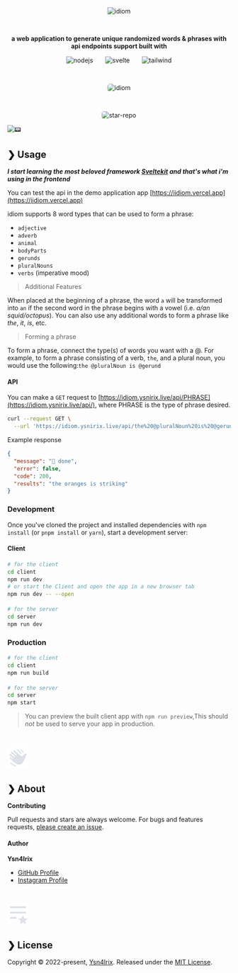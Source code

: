 <p align="center">
 <img width="250px" src="https://res.cloudinary.com/ydevcloud/image/upload/v1664491433/yassi/susj6yvlmhbfwxa6i8uy.svg" align="center" alt="idiom" />
</p>

<br>

<p align="center">
  <b>a web application to generate unique randomized words & phrases with api endpoints support built with
  </b>
  <br>
</p>

<p align="center">
  <img width="100px" src="https://res.cloudinary.com/ydevcloud/image/upload/v1658183164/yassi/mgkhs4y9ydmoyjyozulf.svg" align="center" alt="nodejs" />
  &nbsp; &nbsp; &nbsp;
  <img width="100px" src="https://res.cloudinary.com/ydevcloud/image/upload/v1663804918/yassi/mxrjfvymnux04jhjwlh2.svg" align="center" alt="svelte" />
  &nbsp; &nbsp; &nbsp;
  <img width="200px" src="https://res.cloudinary.com/ydevcloud/image/upload/v1660842725/yassi/dglubft3rg2iuh6fxsaf.svg" align="center" alt="tailwind" />
</p>

<br>

<p align="center">
  <img src="https://res.cloudinary.com/ydevcloud/image/upload/v1664572768/yassi/bxx8jd7ab8mwcm2rdona.png" alt="idiom" width="500" style="border-radius: 5px;">

</p>

<br>

<p align="center">
  <img src="https://res.cloudinary.com/ydevcloud/image/upload/v1657122244/yassi/goafdvoalju7ty1seuqo.gif" alt="star-repo" style="border-radius: 5px;">
  <br>
</p>

![📟](https://res.cloudinary.com/ydevcloud/image/upload/v1656874185/asm9cp84cbuuqmarw9wq.png)

## ❯ Usage

**_I start learning the most beloved framework [Sveltekit](https://kit.svelte.dev) and that's what i'm using in the frontend_**

You can test the api in the demo application app [https://iidiom.vercel.app](https://iidiom.vercel.app)

idiom supports 8 word types that can be used to form a phrase:

- `adjective`
- `adverb`
- `animal`
- `bodyParts`
- `gerunds`
- `pluralNouns`
- `verbs` (imperative mood)

> Additional Features

When placed at the beginning of a phrase, the word `a` will be transformed into `an` if the second word in the phrase begins with a vowel (i.e. _a/an squid/octopus_). You can also use any additional words to form a phrase like _the_, _it_, _is_, etc.

> Forming a phrase

To form a phrase, connect the type(s) of words you want with a @. For example, to form a phrase consisting of a verb, `the`, and a plural noun, you would use the following:`the @pluralNoun is @gerund`

#### API

You can make a `GET` request to [https://idiom.ysnirix.live/api/PHRASE](https://idiom.ysnirix.live/api/), where PHRASE is the type of phrase desired.

```bash
curl --request GET \
  --url 'https://idiom.ysnirix.live/api/the%20@pluralNoun%20is%20@gerund'
```

Example response

```json
{
  "message": "🎉 done",
  "error": false,
  "code": 200,
  "results": "the oranges is striking"
}
```

### Development

Once you've cloned the project and installed dependencies with `npm install` (or `pnpm install` or `yarn`), start a development server:

#### Client

```bash
# for the client
cd client
npm run dev
# or start the Client and open the app in a new browser tab
npm run dev -- --open

# for the server
cd server
npm run dev
```

### Production

```bash
# for the client
cd client
npm run build

# for the server
cd server
npm start
```

> You can preview the built client app with `npm run preview`,This should _not_ be used to serve your app in production.

<br>

![🙌](https://raw.githubusercontent.com/ahmadawais/stuff/master/images/git/connect.png)

## ❯ About

<summary><strong>Contributing</strong></summary>

Pull requests and stars are always welcome. For bugs and features requests, [please create an issue](../../issues/new).

#### Author

**Ysn4Irix**

- [GitHub Profile](https://github.com/Ysn4irix)
- [Instagram Profile](https://instagram.com/ysn.irix)

<br>

![📃](https://raw.githubusercontent.com/ahmadawais/stuff/master/images/git/license.png)

## ❯ License

Copyright © 2022-present, [Ysn4Irix](https://github.com/Ysn4Irix).
Released under the [MIT License](LICENSE).
